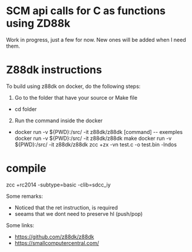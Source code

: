 # SCM api calls for C as functions using ZD88k
Work in progress, just a few for now. New ones will be added when I need them.

# Z88dk instructions

To build using z88dk on docker, do the following steps:
1. Go to the folder that have your source or Make file
- cd folder
2. Run the command inside the docker
- docker run -v ${PWD}:/src/ -it z88dk/z88dk [command]
-- exemples
docker run -v ${PWD}:/src/ -it z88dk/z88dk make
docker run -v ${PWD}:/src/ -it z88dk/z88dk zcc +zx -vn test.c -o test.bin -lndos 

# compile
zcc +rc2014 -subtype=basic -clib=sdcc_iy

Some remarks:
- Noticed that the ret instruction, is required
- seeams that we dont need to preserve hl (push/pop)

Some links:
- https://github.com/z88dk/z88dk
- https://smallcomputercentral.com/
